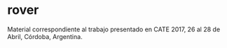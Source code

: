 # rover
Material correspondiente al trabajo presentado en CATE 2017, 26 al 28 de Abril, Córdoba, Argentina.
